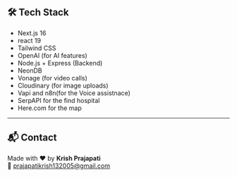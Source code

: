 

## 🛠️ Tech Stack

- Next.js 16
- react 19 
- Tailwind CSS
- OpenAI (for AI features)
- Node.js + Express (Backend)
- NeonDB
- Vonage (for video calls)
- Cloudinary (for image uploads)
- Vapi and n8n(for the Voice assistnace)
- SerpAPI for the find hospital 
- Here.com for the map 

---

## 📬 Contact

Made with ❤️ by **Krish Prajapati**  
📧 [prajapatikrish132005@gmail.com](mailto:prajapatikrish132005@gmail.com) 


